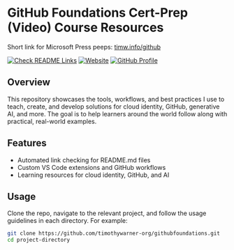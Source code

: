 # GitHub Foundations Cert-Prep (Video) Course Resources

Short link for Microsoft Press peeps: [timw.info/github](https://github.com/timothywarner-org/githubfoundations)

[![Check README Links](https://github.com/timothywarner-org/githubfoundations/actions/workflows/check-readme-links.yml/badge.svg)](https://github.com/timothywarner-org/githubfoundations/actions/workflows/check-readme-links.yml)
[![Website](https://img.shields.io/badge/website-visit-green)](https://techtrainertim.com)
[![GitHub Profile](https://img.shields.io/badge/github-follow-blue)](https://github.com/techtrainertim)

## Overview
This repository showcases the tools, workflows, and best practices I use to teach, create, and develop solutions for cloud identity, GitHub, generative AI, and more. The goal is to help learners around the world follow along with practical, real-world examples.

## Features
- Automated link checking for README.md files
- Custom VS Code extensions and GitHub workflows
- Learning resources for cloud identity, GitHub, and AI

## Usage
Clone the repo, navigate to the relevant project, and follow the usage guidelines in each directory. For example:

```bash
git clone https://github.com/timothywarner-org/githubfoundations.git
cd project-directory
